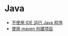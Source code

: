 # Java

- [不使用 IDE 运行 Java 程序](./run-java-without-ide.md)
- [使用 maven 创建项目](./maven-init-project.md)


